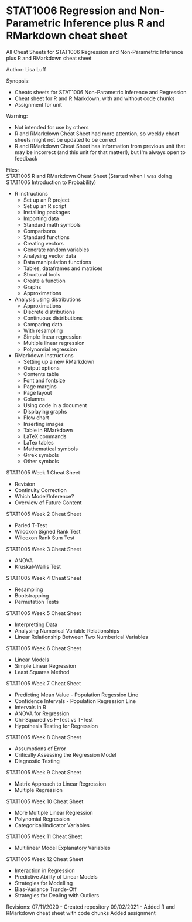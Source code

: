 # STAT1006 Regression and Non-Parametric Inference plus R and RMarkdown cheat sheet
All Cheat Sheets for STAT1006 Regression and Non-Parametric Inference plus R and RMarkdown cheat sheet

Author:     Lisa Luff

Synopsis:   
- Cheats sheets for STAT1006 Non-Parametric Inference and Regression
- Cheat sheet for R and R Markdown, with and without code chunks
- Assignment for unit

Warning:    
- Not intended for use by others
- R and RMarkdown Cheat Sheet had more attention, so weekly cheat sheets might not be updated to be correct
- R and RMarkdown Cheat Sheet has information from previous unit that may be incorrect (and this unit for that matter!), but I'm always open to feedback

Files:      
STAT1005 R and RMarkdown Cheat Sheet
(Started when I was doing STAT1005 Introduction to Probability)
- R instructions
    - Set up an R project
    - Set up an R script
    - Installing packages
    - Importing data
    - Standard math symbols
    - Comparisons
    - Standard functions
    - Creating vectors
    - Generate random variables
    - Analysing vector data
    - Data manipulation functions
    - Tables, dataframes and matrices
    - Structural tools
    - Create a function
    - Graphs
    - Approximations
- Analysis using distributions
    - Approximations
    - Discrete distributions
    - Continuous distributions
    - Comparing data
    - With resampling
    - Simple linear regression
    - Multiple linear regression
    - Polynomial regression
- RMarkdown Instructions
    - Setting up a new RMarkdown
    - Output options
    - Contents table
    - Font and fontsize
    - Page margins
    - Page layout
    - Columns
    - Using code in a document
    - Displaying graphs
    - Flow chart
    - Inserting images
    - Table in RMarkdown
    - LaTeX commands
    - LaTex tables
    - Mathematical symbols
    - Grrek symbols
    - Other symbols
            
STAT1005 Week 1 Cheat Sheet
- Revision
- Continuity Correction
- Which Model/Inference?
- Overview of Future Content
            
STAT1005 Week 2 Cheat Sheet
- Paried T-Test
- Wilcoxon Signed Rank Test
- Wilcoxon Rank Sum Test
            
STAT1005 Week 3 Cheat Sheet
- ANOVA
- Kruskal-Wallis Test
            
STAT1005 Week 4 Cheat Sheet
- Resampling
- Bootstrapping
- Permutation Tests
            
STAT1005 Week 5 Cheat Sheet
- Interpretting Data
- Analysing Numerical Variable Relationships
- Linear Relationship Between Two Numberical Variables

STAT1005 Week 6 Cheat Sheet
- Linear Models
- Simple Linear Regression
- Least Squares Method

STAT1005 Week 7 Cheat Sheet
- Predicting Mean Value - Population Regession Line
- Confidence Intervals - Population Regression Line
- Intervals in R
- ANOVA for Regression
- Chi-Squared vs F-Test vs T-Test
- Hypothesis Testing for Regression

STAT1005 Week 8 Cheat Sheet 
- Assumptions of Error
- Critically Assessing the Regression Model
- Diagnostic Testing

STAT1005 Week 9 Cheat Sheet
- Matrix Approach to Linear Regression
- Multiple Regression

STAT1005 Week 10 Cheat Sheet
- More Multiple Linear Regression
- Polynomial Regression
- Categorical/Indicator Variables

STAT1005 Week 11 Cheat Sheet
- Multilinear Model Explanatory Variables

STAT1005 Week 12 Cheat Sheet
- Interaction in Regression
- Predictive Ability of Linear Models
- Strategies for Modelling
- Bias-Variance Trande-Off
- Strategies for Dealing with Outliers

Revisions:  07/11/2020 -  Created repository
            09/02/2021 -  Added R and RMarkdown cheat sheet with code chunks
                          Added assignment
